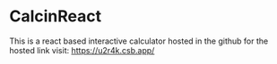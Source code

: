 # CalcinReact
This is a react based interactive calculator hosted in the github
for the hosted link visit: https://u2r4k.csb.app/
